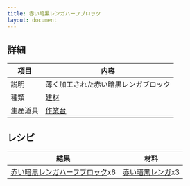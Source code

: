 ```yaml
---
title: 赤い暗黒レンガハーフブロック
layout: document
---
```

## 詳細

|項目|内容|
|---|---|
|説明|薄く加工された赤い暗黒レンガブロック|
|種類|[建材](建材)|
|生産道具|[作業台](作業台)|

## レシピ

|結果|材料|
|---|---|
|[赤い暗黒レンガハーフブロック](赤い暗黒レンガハーフブロック)x6|[赤い暗黒レンガ](赤い暗黒レンガ)x3|

